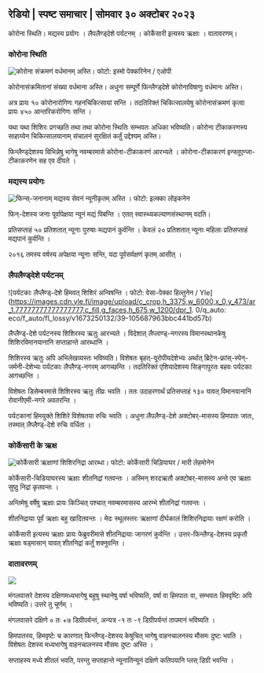 ## रेडियो \| स्पष्ट समाचार \| सोमवार ३० अक्टोबर २०२३

कोरोना स्थिति। मद्यस्य प्रयोगः । लैपलैण्ड्देशे पर्यटनम् । कोर्केसारी इत्यस्य ऋक्षाः । वातावरणम्‌।

### कोरोना स्थिति

![कोरोना संक्रमणं वर्धमानम् अस्ति। फोटो: इस्मो पेक्करिनेन / एओपी](https://images.cdn.yle.fi/image/upload/c_crop,h_1992,w_3543,x_0,y_232/ar_1.77777777777777777,c_fill,g_faces,h_675,w_1200/dpr_1.0/q_auto:eco/f_auto/fl_lossy/v1698673937/39-1193332653fb40a9c4a2)

कोरोनासंक्रमितानां संख्या वर्धमाना अस्ति। अधुना सम्पूर्णे फिन्लैण्ड्देशे कोरोनाविषाणुः वर्धमानः अस्ति।

अत्र प्रायः १० कोरोनारोगिणः गहनचिकित्सायां सन्ति । तदतिरिक्तं चिकित्सालयेषु कोरोनासंक्रमणं कृत्वा प्रायः ४५० आन्तरिकरोगिणः सन्ति ।

यथा यथा शिशिरः प्रगच्छति तथा तथा कोरोना स्थितिः सम्भवतः अधिका भविष्यति। कोरोना टीकाकरणस्य साहाय्येन चिकित्सालयानाम् संचालनं सुरक्षितं कर्तुं उद्देश्यम् अस्ति।

फिन्लैण्ड्देशस्य विभिन्नेषु भागेषु नवम्बरमासे कोरोना-टीकाकरणं आरभ्यते । कोरोना-टीकाकरणं इन्फ्लूएन्जा-टीकाकरणेन सह एव दीयते ।

### मद्यस्य प्रयोगः

![फिन्स्-जनानाम् मद्यस्य सेवनं न्यूनीकृतम् अस्ति । फोटो: इल्क्का लोइकनेन](https://images.cdn.yle.fi/image/upload/c_crop,h_2160,w_3840,x_0,y_325/ar_1.7777777777777777,c_fill,g_faces,h_675,w_1200/dpr_1.0/q_auto:इको/f_auto/fl_lossy/v1682602904/39-1105424644a7b35b4046)

फिन्-देशस्य जनाः पूर्वापेक्षया न्यूनं मद्यं पिबन्ति । एतत् स्वास्थ्यकल्याणसंस्थानम् वदति।

प्रतिसप्ताहं ५० प्रतिशतात् न्यूनाः पुरुषाः मद्यपानं कुर्वन्ति । केवलं २० प्रतिशतात् न्यूनाः महिलाः प्रतिसप्ताहं मद्यपानं कुर्वन्ति ।

२०१६ तमस्य वर्षस्य अपेक्षया न्यूनाः सन्ति, यदा पूर्वसर्वक्षणं कृतम् आसीत् ।

### लैपलैण्ड्देशे पर्यटनम्

![पर्यटकाः लैप्लैण्ड्-देशे हिमवत् शिशिरं अन्विषन्ति । फोटो: वेसा-पेक्का हिल्तुनेन / Yle] (https://images.cdn.yle.fi/image/upload/c_crop,h_3375,w_6000,x_0,y_473/ar_1.77777777777777777,c_fill,g_faces,h_675,w_1200/dpr_1. 0/q_auto: eco/f_auto/fl_lossy/v1673250132/39-105687963bbc441bd57b)

लैप्लैण्ड्-देशे पर्यटनस्य शिशिरस्य ऋतुः आरभ्यते । विदेशात् लैप्लाण्ड्-नगरस्य विमानस्थानकेषु शिशिरविमानयानानि सप्ताहान्ते आरब्धानि ।

शिशिरस्य ऋतुः अपि अभिलेखव्यस्तः भविष्यति। विशेषतः बृहत्-यूरोपीयदेशेभ्यः अर्थात् ब्रिटेन-फ्रांस्-स्पेन्-जर्मनी-देशेभ्यः पर्यटकाः लैप्लैण्ड्-नगरम् आगच्छन्ति । तदतिरिक्तं एशियादेशस्य सिङ्गापुरतः बहवः पर्यटकाः आगच्छन्ति ।

विशेषतः डिसेम्बरमासे शिशिरस्य ऋतुः तीव्रः भवति । ततः उदाहरणार्थं प्रतिसप्ताहं १३० यावत् विमानयानानि रोवानीएमी-नगरे अवतरन्ति ।

पर्यटकानां हिमयुक्ते शिशिरे विशेषतया रुचिः भवति । अधुना लैपलैण्ड्-देशे अक्टोबर्-मासस्य हिमपातः जातः, तस्मात् लैप्लैण्ड्-देशे रुचिः वर्धिता ।

### कोर्केसारी के ऋक्ष

![कोर्केसारी ऋक्षाणां शिशिरनिद्रा आरब्धा। फोटो: कोर्केसारी चिड़ियाघर / मारी लेहमोनेन](https://images.cdn.yle.fi/image/upload/c_crop,h_3239,w_5759,x_0,y_0/ar_1.77777777777777777,c_fill,g_faces,h_675,w_1200/dpr_1.0/q_auto:eco/f_auto/fl_lossy/v1698664391/39-1193141653f687431ff4)

कोर्केसारी-चिडियाघरस्य ऋक्षाः शीतनिद्रां गतवन्तः । अस्मिन् शरदऋतौ अक्टोबर्-मासस्य अन्ते एव ऋक्षाः सुष्ठु निद्रां कृतवन्तः ।

अन्तिमेषु वर्षेषु ऋक्षाः प्रायः किञ्चित् पश्चात् नवम्बरमासस्य आरम्भे शीतनिद्रां गतवन्तः ।

शीतनिद्रायाः पूर्वं ऋक्षाः बहु खादितवन्तः । मेदः स्थूलस्तरः ऋक्षाणां दीर्घकालं शिशिरनिद्रायाः रक्षणं करोति ।

कोर्केसारी इत्यस्य ऋक्षाः प्रायः फेब्रुवरीमासे शीतनिद्रायाः जागरणं कुर्वन्ति । उत्तर-फिन्लैण्ड्-देशस्य प्रकृतौ ऋक्षाः षड्मासान् यावत् शीतनिद्रां कर्तुं शक्नुवन्ति ।

### वातावरणम्‌

![](https://images.cdn.yle.fi/छवि/अपलोड/c_crop,h_1080,w_1919,x_0,y_0/ar_1.77777777777777777,c_fill,g_faces,h_675,w_1200/dpr_1.0/q_auto:eco/च_ऑटो/fl_lossy/v1698681609/39-1193390653fd2ed08682)

मंगलवासरे देशस्य दक्षिणमध्यभागेषु बहुषु स्थानेषु वर्षा भविष्यति, वर्षा वा हिमपातः वा, सम्भवतः हिमवृष्टिः अपि भविष्यति। उत्तरे तु चूर्णम् ।

मंगलवासरे दक्षिणे ० तः +७ डिग्रीपर्यन्तं, अन्यत्र -१ तः -९ डिग्रीपर्यन्तं तापमानं भविष्यति ।

हिमपातस्य, हिमवृष्टेः च कारणात् फिन्लैण्ड्-देशस्य केषुचित् भागेषु वाहनचालनस्य मौसमः दुष्टः भवति । विशेषतः देशस्य मध्यभागेषु वाहनचालनस्य मौसमः दुष्टः अस्ति ।

सप्ताहस्य मध्ये शीतलं भवति, परन्तु सप्ताहान्ते न्यूनातिन्यूनं दक्षिणे कतिपयानि प्लस् डिग्री भवन्ति ।